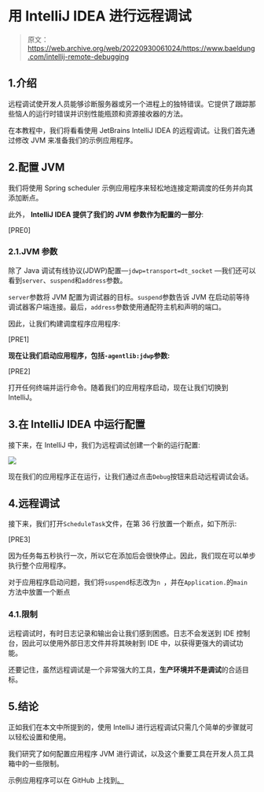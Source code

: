 # 用 IntelliJ IDEA 进行远程调试

> 原文：<https://web.archive.org/web/20220930061024/https://www.baeldung.com/intellij-remote-debugging>

## 1.介绍

远程调试使开发人员能够诊断服务器或另一个进程上的独特错误。它提供了跟踪那些恼人的运行时错误并识别性能瓶颈和资源接收器的方法。

在本教程中，我们将看看使用 JetBrains IntelliJ IDEA 的远程调试。让我们首先通过修改 JVM 来准备我们的示例应用程序。

## 2.配置 JVM

我们将使用 Spring scheduler 示例应用程序来轻松地连接定期调度的任务并向其添加断点。

此外， **IntelliJ IDEA 提供了我们的 JVM 参数作为配置的一部分**:

[PRE0]

### 2.1.JVM 参数

除了 Java 调试有线协议(JDWP)配置—`jdwp=transport=dt_socket` —我们还可以看到`server`、`suspend`和`address`参数。

`server`参数将 JVM 配置为调试器的目标。`suspend`参数告诉 JVM 在启动前等待调试器客户端连接。最后，`address`参数使用通配符主机和声明的端口。

因此，让我们构建调度程序应用程序:

[PRE1]

**现在让我们启动应用程序，包括`-agentlib:jdwp`参数:**

[PRE2]

打开任何终端并运行命令。随着我们的应用程序启动，现在让我们切换到 IntelliJ。

## 3.在 IntelliJ IDEA 中运行配置

接下来，在 IntelliJ 中，我们为远程调试创建一个新的运行配置:

[![](img/d1c7988b7470fae2ac7d815cada1de76.png)](/web/20220703152239/https://www.baeldung.com/wp-content/uploads/2019/11/run_configuration.png)

现在我们的应用程序正在运行，让我们通过点击`Debug`按钮来启动远程调试会话。

## 4.远程调试

接下来，我们打开`ScheduleTask`文件，在第 36 行放置一个断点，如下所示:

[PRE3]

因为任务每五秒执行一次，所以它在添加后会很快停止。因此，我们现在可以单步执行整个应用程序。

对于应用程序启动问题，我们将`suspend`标志改为`n `，并在`Application.`的`main` 方法中放置一个断点

### 4.1.限制

远程调试时，有时日志记录和输出会让我们感到困惑。日志不会发送到 IDE 控制台，因此可以使用外部日志文件并将其映射到 IDE 中，以获得更强大的调试功能。

还要记住，虽然远程调试是一个非常强大的工具，**生产环境并不是调试**的合适目标。

## 5.结论

正如我们在本文中所提到的，使用 IntelliJ 进行远程调试只需几个简单的步骤就可以轻松设置和使用。

我们研究了如何配置应用程序 JVM 进行调试，以及这个重要工具在开发人员工具箱中的一些限制。

示例应用程序可以在 GitHub 上找到[。](https://web.archive.org/web/20220703152239/https://github.com/eugenp/tutorials/tree/master/spring-scheduling)